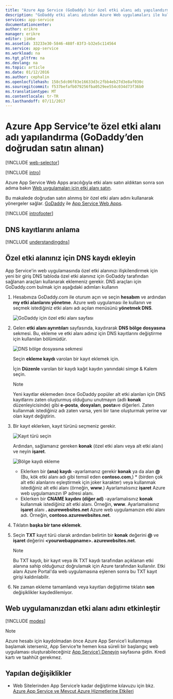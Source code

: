 ```yaml
---
title: "Azure App Service (GoDaddy) bir özel etki alanı adı yapılandırma"
description: "GoDaddy etki alanı adından Azure Web uygulamaları ile kullanma hakkında bilgi edinin"
services: app-service
documentationcenter: 
author: erikre
manager: erikre
editor: jimbe
ms.assetid: 33233e30-5846-488f-83f3-b32e5c114564
ms.service: app-service
ms.workload: na
ms.tgt_pltfrm: na
ms.devlang: na
ms.topic: article
ms.date: 01/12/2016
ms.author: cephalin
ms.openlocfilehash: 158c5dc06f83e16633d3c2fbb4eb27d3e8af030c
ms.sourcegitcommit: f537befafb079256fba0529ee554c034d73f36b0
ms.translationtype: MT
ms.contentlocale: tr-TR
ms.lasthandoff: 07/11/2017
---
```

# <a name="configure-a-custom-domain-name-in-azure-app-service-purchased-directly-from-godaddy"></a>Azure App Service’te özel etki alanı adı yapılandırma (GoDaddy’den doğrudan satın alınan)
[!INCLUDE [web-selector](../../includes/websites-custom-domain-selector.md)]

[!INCLUDE [intro](../../includes/custom-dns-web-site-intro.md)]

Azure App Service Web Apps aracılığıyla etki alanı satın aldıktan sonra son adıma bakın [Web uygulamaları için etki alanı satın](custom-dns-web-site-buydomains-web-app.md).

Bu makalede doğrudan satın alınmış bir özel etki alanı adını kullanarak yönergeler sağlar. [GoDaddy](https://godaddy.com) ile [App Service Web Apps](http://go.microsoft.com/fwlink/?LinkId=529714).

[!INCLUDE [introfooter](../../includes/custom-dns-web-site-intro-notes.md)]

<a name="understanding-records"></a>

## <a name="understanding-dns-records"></a>DNS kayıtlarını anlama
[!INCLUDE [understandingdns](../../includes/custom-dns-web-site-understanding-dns-raw.md)]

<a name="bkmk_configurecname"></a>

## <a name="add-a-dns-record-for-your-custom-domain"></a>Özel etki alanınız için DNS kaydı ekleyin
App Service'in web uygulamasında özel etki alanınızı ilişkilendirmek için yeni bir giriş DNS tabloda özel etki alanınız için GoDaddy tarafından sağlanan araçları kullanarak eklemeniz gerekir. DNS araçları için GoDaddy.com bulmak için aşağıdaki adımları kullanın

1. Hesabınıza GoDaddy.com ile oturum açın ve seçin **hesabım** ve ardından **my etki alanlarını yönetme**. Azure web uygulaması ile kullanın ve seçmek istediğiniz etki alanı adı açılan menüsünü **yönetmek DNS**.
   
    ![GoDaddy için özel etki alanı sayfası](./media/web-sites-godaddy-custom-domain-name/godaddy-customdomain.png)
2. Gelen **etki alanı ayrıntıları** sayfasında, kaydırarak **DNS bölge dosyasına** sekmesi. Bu, ekleme ve etki alanı adınız için DNS kayıtlarını değiştirme için kullanılan bölümüdür.
   
    ![DNS bölge dosyasına sekmesi](./media/web-sites-godaddy-custom-domain-name/godaddy-zonetab.png)
   
    Seçin **ekleme kaydı** varolan bir kayıt eklemek için.
   
    İçin **Düzenle** varolan bir kaydı kağıt kaydın yanındaki simge & Kalem seçin.
   
   > [!NOTE]
   > Yeni kayıtlar eklemeden önce GoDaddy popüler alt etki alanları için DNS kayıtlarını zaten oluşturmuş olduğunu unutmayın (adlı **konak** düzenleyicisinde) gibi **e-posta**, **dosyaları**, **posta**ve diğerleri. Zaten kullanmak istediğiniz adı zaten varsa, yeni bir tane oluşturmak yerine var olan kayıt değiştirin.
   > 
   > 
3. Bir kayıt eklerken, kayıt türünü seçmeniz gerekir.
   
    ![Kayıt türü seçin](./media/web-sites-godaddy-custom-domain-name/godaddy-selectrecordtype.png)
   
    Ardından, sağlamanız gereken **konak** (özel etki alanı veya alt etki alanı) ve neyin **işaret**.
   
    ![Bölge kaydı ekleme](./media/web-sites-godaddy-custom-domain-name/godaddy-addzonerecord.png)
   
   * Eklerken bir **(ana) kaydı** -ayarlamanız gerekir **konak** ya da alan  **@**  (Bu, kök etki alanı adı gibi temsil eden **contoso.com**,) * (birden çok alt etki alanlarını eşleştirmek için joker karakter) veya kullanmak istediğiniz alt etki alanı (örneğin, **www**.) Ayarlamalısınız **işaret** Azure web uygulamanızın IP adresi alanı.
   * Eklerken bir **CNAME kaydını (diğer ad)** -ayarlamalısınız **konak** kullanmak istediğiniz alt etki alanı. Örneğin, **www**. Ayarlamalısınız **işaret** alanı **. azurewebsites.net** Azure web uygulamanızın etki alanı adı. Örneğin, **contoso.azurewebsites.net**.
4. Tıklatın **başka bir tane eklemek**.
5. Seçin **TXT** kayıt türü olarak ardından belirtin bir **konak** değerini  **@**  ve **işaret** değerini  **&lt;yourwebappname&gt;. azurewebsites.net**.
   
   > [!NOTE]
   > Bu TXT kaydı, bir kayıt veya ilk TXT kaydı tarafından açıklanan etki alanına sahip olduğunuz doğrulamak için Azure tarafından kullanılır. Etki alanı Azure Portal'da web uygulamasına eşlenen sonra bu TXT kayıt girişi kaldırılabilir.
   > 
   > 
6. Ne zaman ekleme tamamlandı veya kayıtları değiştirme tıklatın **son** değişiklikler kaydedilemiyor.

<a name="enabledomain"></a>

## <a name="enable-the-domain-name-on-your-web-app"></a>Web uygulamanızdan etki alanı adını etkinleştir
[!INCLUDE [modes](../../includes/custom-dns-web-site-enable-on-web-site.md)]

> [!NOTE]
> Azure hesabı için kaydolmadan önce Azure App Service’i kullanmaya başlamak isterseniz, App Service’te hemen kısa süreli bir başlangıç web uygulaması oluşturabileceğiniz [App Service’i Deneyin](https://azure.microsoft.com/try/app-service/) sayfasına gidin. Kredi kartı ve taahhüt gerekmez.
> 
> 

## <a name="whats-changed"></a>Yapılan değişiklikler
* Web Sitelerinden App Service’e kadar değiştirme kılavuzu için bkz. [Azure App Service ve Mevcut Azure Hizmetlerine Etkileri](http://go.microsoft.com/fwlink/?LinkId=529714)

